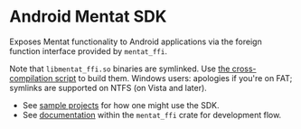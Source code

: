 # Android Mentat SDK

Exposes Mentat functionality to Android applications via the foreign function interface provided by `mentat_ffi`.

Note that `libmentat_ffi.so` binaries are symlinked. Use [the cross-compilation script](https://github.com/mozilla/mentat/tree/master/scripts/android_build.sh) to build them. Windows users: apologies if you're on FAT; symlinks are supported on NTFS (on Vista and later).

- See [sample projects](https://github.com/mozilla/mentat/tree/master/sdks/android/Mentat/samples) for how one might use the SDK.
- See [documentation](https://github.com/mozilla/mentat/tree/master/ffi/README.md) within the `mentat_ffi` crate for development flow.
